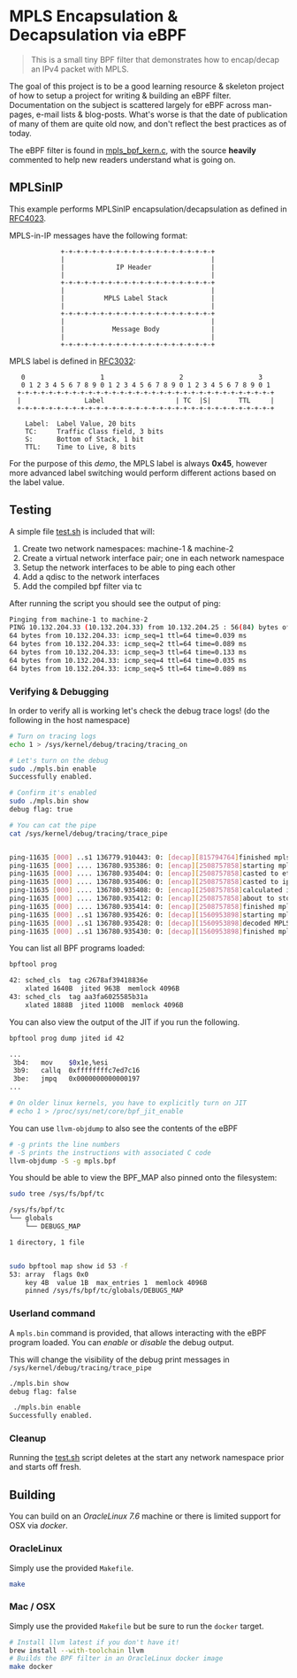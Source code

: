 # MPLS Encapsulation & Decapsulation via eBPF

> This is a small tiny BPF filter that demonstrates how to encap/decap an IPv4 packet with MPLS.

The goal of this project is to be a good learning resource & skeleton project of how to setup
a project for writing & building an eBPF filter. Documentation on the subject is scattered largely for eBPF across man-pages, e-mail lists & blog-posts. What's worse is that the date of publication of many of them are quite old now, and don't reflect the best practices as of today.

The eBPF filter is found in [mpls_bpf_kern.c](https://github.com/fzakaria/epbpf-mpls-encap-decap/blob/master/mpls_bpf_kern.c), with the source __heavily__ commented to help new readers understand what is going on.

## MPLSinIP

This example performs MPLSinIP encapsulation/decapsulation as defined in [RFC4023](https://tools.ietf.org/html/rfc4023).

MPLS-in-IP messages have the following format:

```
             +-+-+-+-+-+-+-+-+-+-+-+-+-+-+-+-+-+-+-+
             |                                     |
             |             IP Header               |
             |                                     |
             +-+-+-+-+-+-+-+-+-+-+-+-+-+-+-+-+-+-+-+
             |                                     |
             |          MPLS Label Stack           |
             |                                     |
             +-+-+-+-+-+-+-+-+-+-+-+-+-+-+-+-+-+-+-+
             |                                     |
             |            Message Body             |
             |                                     |
             +-+-+-+-+-+-+-+-+-+-+-+-+-+-+-+-+-+-+-+
```

MPLS label is defined in [RFC3032](https://tools.ietf.org/html/rfc3032):

```
   0                   1                   2                   3
   0 1 2 3 4 5 6 7 8 9 0 1 2 3 4 5 6 7 8 9 0 1 2 3 4 5 6 7 8 9 0 1
  +-+-+-+-+-+-+-+-+-+-+-+-+-+-+-+-+-+-+-+-+-+-+-+-+-+-+-+-+-+-+-+-+
  |                Label                  | TC  |S|       TTL     |
  +-+-+-+-+-+-+-+-+-+-+-+-+-+-+-+-+-+-+-+-+-+-+-+-+-+-+-+-+-+-+-+-+

 	Label:  Label Value, 20 bits
 	TC:     Traffic Class field, 3 bits
 	S:      Bottom of Stack, 1 bit
 	TTL:    Time to Live, 8 bits
 ```

For the purpose of this _demo_, the MPLS label is always **0x45**, however more advanced label switching would
perform different actions based on the label value.

## Testing

A simple file [test.sh](https://github.com/fzakaria/epbpf-mpls-encap-decap/blob/master/test.sh) is included that will:

1. Create two network namespaces: machine-1 & machine-2
2. Create a virtual network interface pair; one in each network namespace
3. Setup the network interfaces to be able to ping each other
4. Add a qdisc to the network interfaces
5. Add the compiled bpf filter via tc 

After running the script you should see the output of ping:

```bash
Pinging from machine-1 to machine-2
PING 10.132.204.33 (10.132.204.33) from 10.132.204.25 : 56(84) bytes of data.
64 bytes from 10.132.204.33: icmp_seq=1 ttl=64 time=0.039 ms
64 bytes from 10.132.204.33: icmp_seq=2 ttl=64 time=0.089 ms
64 bytes from 10.132.204.33: icmp_seq=3 ttl=64 time=0.133 ms
64 bytes from 10.132.204.33: icmp_seq=4 ttl=64 time=0.035 ms
64 bytes from 10.132.204.33: icmp_seq=5 ttl=64 time=0.089 ms
```

### Verifying & Debugging

In order to verify all is working let's check the debug trace logs!
(do the following in the host namespace)

```bash
# Turn on tracing logs
echo 1 > /sys/kernel/debug/tracing/tracing_on

# Let's turn on the debug
sudo ./mpls.bin enable                                          
Successfully enabled.

# Confirm it's enabled
sudo ./mpls.bin show  
debug flag: true

# You can cat the pipe
cat /sys/kernel/debug/tracing/trace_pipe


ping-11635 [000] ..s1 136779.910443: 0: [decap][815794764]finished mpls decap.
ping-11635 [000] .... 136780.935386: 0: [encap][2508757858]starting mpls encap.
ping-11635 [000] .... 136780.935404: 0: [encap][2508757858]casted to eth header.
ping-11635 [000] .... 136780.935406: 0: [encap][2508757858]casted to ip header.
ping-11635 [000] .... 136780.935408: 0: [encap][2508757858]calculated ip header length.
ping-11635 [000] .... 136780.935412: 0: [encap][2508757858]about to store bytes of MPLS label: 0x45
ping-11635 [000] .... 136780.935414: 0: [encap][2508757858]finished mpls encap.
ping-11635 [000] ..s1 136780.935426: 0: [decap][1560953898]starting mpls decap.
ping-11635 [000] ..s1 136780.935428: 0: [decap][1560953898]decoded MPLS label: 0x45
ping-11635 [000] ..s1 136780.935430: 0: [decap][1560953898]finished mpls decap.
```

You can list all BPF programs loaded:

```bash
bpftool prog

42: sched_cls  tag c2678af39418836e
	xlated 1640B  jited 963B  memlock 4096B
43: sched_cls  tag aa3fa6025585b31a
	xlated 1888B  jited 1100B  memlock 4096B
```

You can also view the output of the JIT if you run the following.

```bash
bpftool prog dump jited id 42

...
 3b4:	mov    $0x1e,%esi
 3b9:	callq  0xffffffffc7ed7c16
 3be:	jmpq   0x0000000000000197
...

# On older linux kernels, you have to explicitly turn on JIT
# echo 1 > /proc/sys/net/core/bpf_jit_enable
```

You can use `llvm-objdump` to also see the contents of the eBPF

```bash
# -g prints the line numbers
# -S prints the instructions with associated C code
llvm-objdump -S -g mpls.bpf
```

You should be able to view the BPF_MAP also pinned onto the filesystem:

```bash
sudo tree /sys/fs/bpf/tc        

/sys/fs/bpf/tc
└── globals
    └── DEBUGS_MAP

1 directory, 1 file


sudo bpftool map show id 53 -f
53: array  flags 0x0
	key 4B  value 1B  max_entries 1  memlock 4096B
	pinned /sys/fs/bpf/tc/globals/DEBUGS_MAP

```

### Userland command

A `mpls.bin` command is provided, that allows interacting with the eBPF program loaded.
You can _enable_ or _disable_ the debug output.

This will change the visibility of the debug print messages in `/sys/kernel/debug/tracing/trace_pipe` 

```bash
./mpls.bin show
debug flag: false

 ./mpls.bin enable
Successfully enabled.
```

### Cleanup

Running the [test.sh](https://github.com/fzakaria/epbpf-mpls-encap-decap/blob/master/test.sh) script deletes at the start any network namespace prior and starts off fresh.

## Building

You can build on an _OracleLinux 7.6_ machine or there is limited support for OSX via _docker_.

### OracleLinux

Simply use the provided `Makefile`.

```bash
make
```

### Mac / OSX

Simply use the provided `Makefile` but be sure to run the `docker` target.

```bash
# Install llvm latest if you don't have it!
brew install --with-toolchain llvm
# Builds the BPF filter in an OracleLinux docker image
make docker
```
